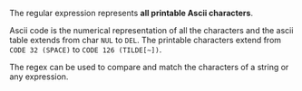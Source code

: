 The regular expression represents **all printable Ascii characters**.

Ascii code is the numerical representation of all the characters and the ascii table extends from char `NUL` to `DEL`. The printable characters extend from `CODE 32 (SPACE)` to `CODE 126 (TILDE[~])`.

The regex can be used to compare and match the characters of a string or any expression. 